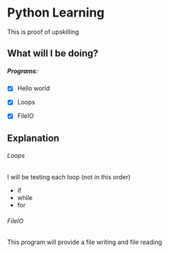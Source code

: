 # Python Learning
This is proof of upskilling

## What will I be doing?
##### Programs:
- [x] Hello world 
- [x] Loops
- [x] FileIO


## Explanation
###### Loops
I will be testing each loop (not in this order)
- if
- while
- for

###### FileIO
This program will provide a file writing and file reading
